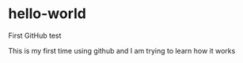 # hello-world
First GitHub test

This is my first time using github and I am trying to learn how it works

